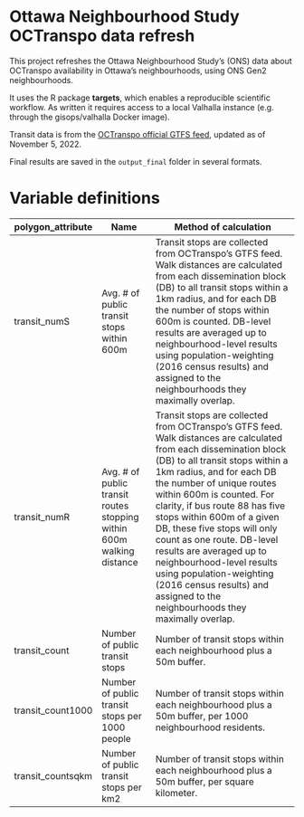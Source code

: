 
<!-- README.md is generated from README.Rmd. Please edit that file -->

# Ottawa Neighbourhood Study OCTranspo data refresh

This project refreshes the Ottawa Neighbourhood Study’s (ONS) data about
OCTranspo availability in Ottawa’s neighbourhoods, using ONS Gen2
neighbourhoods.

It uses the R package **targets**, which enables a reproducible
scientific workflow. As written it requires access to a local Valhalla
instance (e.g. through the gisops/valhalla Docker image).

Transit data is from the [OCTranspo official GTFS
feed](https://www.octranspo.com/en/plan-your-trip/travel-tools/developers/),
updated as of November 5, 2022.

Final results are saved in the `output_final` folder in several formats.

# Variable definitions

| polygon_attribute | Name                                                                   | Method of calculation                                                                                                                                                                                                                                                                                                                                                                                                                                                                                                                    |
|-------------------|------------------------------------------------------------------------|------------------------------------------------------------------------------------------------------------------------------------------------------------------------------------------------------------------------------------------------------------------------------------------------------------------------------------------------------------------------------------------------------------------------------------------------------------------------------------------------------------------------------------------|
| transit_numS      | Avg. \# of public transit stops within 600m                            | Transit stops are collected from OCTranspo’s GTFS feed. Walk distances are calculated from each dissemination block (DB) to all transit stops within a 1km radius, and for each DB the number of stops within 600m is counted. DB-level results are averaged up to neighbourhood-level results using population-weighting (2016 census results) and assigned to the neighbourhoods they maximally overlap.                                                                                                                               |
| transit_numR      | Avg. \# of public transit routes stopping within 600m walking distance | Transit stops are collected from OCTranspo’s GTFS feed. Walk distances are calculated from each dissemination block (DB) to all transit stops within a 1km radius, and for each DB the number of unique routes within 600m is counted. For clarity, if bus route 88 has five stops within 600m of a given DB, these five stops will only count as one route. DB-level results are averaged up to neighbourhood-level results using population-weighting (2016 census results) and assigned to the neighbourhoods they maximally overlap. |
| transit_count     | Number of public transit stops                                         | Number of transit stops within each neighbourhood plus a 50m buffer.                                                                                                                                                                                                                                                                                                                                                                                                                                                                     |
| transit_count1000 | Number of public transit stops per 1000 people                         | Number of transit stops within each neighbourhood plus a 50m buffer, per 1000 neighbourhood residents.                                                                                                                                                                                                                                                                                                                                                                                                                                   |
| transit_countsqkm | Number of public transit stops per km2                                 | Number of transit stops within each neighbourhood plus a 50m buffer, per square kilometer.                                                                                                                                                                                                                                                                                                                                                                                                                                               |

